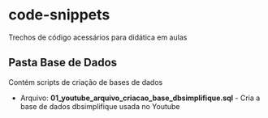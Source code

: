 # code-snippets
Trechos de código acessários para didática em aulas

## Pasta Base de Dados
Contém scripts de criação de bases de dados

* Arquivo: **01_youtube_arquivo_criacao_base_dbsimplifique.sql** - Cria a base de dados dbsimplifique usada no Youtube
